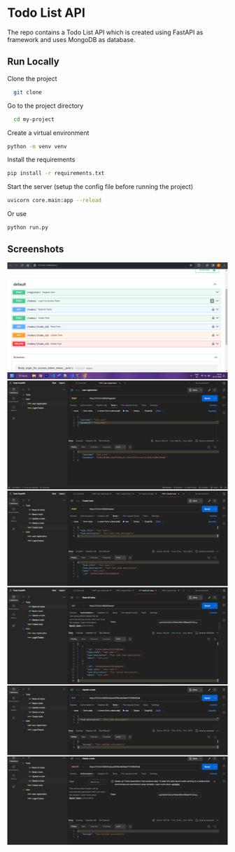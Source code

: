 # Todo List API

The repo contains a Todo List API which is created using FastAPI as framework and uses MongoDB as database.

## Run Locally

Clone the project

```bash
  git clone
```

Go to the project directory

```bash
  cd my-project
```

Create a virtual environment

```bash
python -m venv venv
```

Install the requirements

```bash
pip install -r requirements.txt
```

Start the server (setup the config file before running the project)

```bash
uvicorn core.main:app --reload
```

Or use

```bash
python run.py
```

## Screenshots

![API docs](screenshots/api-docs.png?raw=true "API Docs")
![API docs](screenshots/user-reg.png?raw=true "User reg")
![API docs](screenshots/create-todo.png?raw=true "Create todo")
![API docs](screenshots/view-all-todos.png?raw=true "View all todo")
![API docs](screenshots/update-a-todo.png?raw=true "Update")
![API docs](screenshots/delete-a-todo.png?raw=true "Delete")
